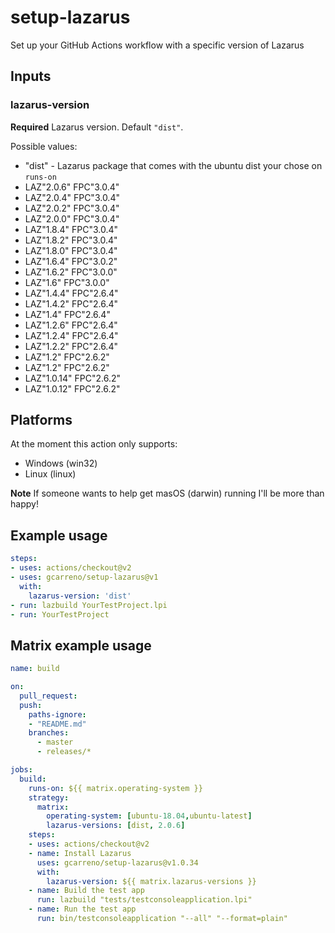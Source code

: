 # setup-lazarus

Set up your GitHub Actions workflow with a specific version of Lazarus

## Inputs

### lazarus-version

**Required** Lazarus version. Default `"dist"`.

Possible values:

* "dist" - Lazarus package that comes with the ubuntu dist your chose on `runs-on`
* LAZ"2.0.6" FPC"3.0.4"
* LAZ"2.0.4" FPC"3.0.4"
* LAZ"2.0.2" FPC"3.0.4"
* LAZ"2.0.0" FPC"3.0.4"
* LAZ"1.8.4" FPC"3.0.4"
* LAZ"1.8.2" FPC"3.0.4"
* LAZ"1.8.0" FPC"3.0.4"
* LAZ"1.6.4" FPC"3.0.2"
* LAZ"1.6.2" FPC"3.0.0"
* LAZ"1.6" FPC"3.0.0"
* LAZ"1.4.4" FPC"2.6.4"
* LAZ"1.4.2" FPC"2.6.4"
* LAZ"1.4" FPC"2.6.4"
* LAZ"1.2.6" FPC"2.6.4"
* LAZ"1.2.4" FPC"2.6.4"
* LAZ"1.2.2" FPC"2.6.4"
* LAZ"1.2" FPC"2.6.2"
* LAZ"1.2" FPC"2.6.2"
* LAZ"1.0.14" FPC"2.6.2"
* LAZ"1.0.12" FPC"2.6.2"

## Platforms

At the moment this action only supports:

* Windows (win32)
* Linux (linux)

**Note** If someone wants to help get masOS (darwin) running I'll be more than happy!

## Example usage

```yaml
steps:
- uses: actions/checkout@v2
- uses: gcarreno/setup-lazarus@v1
  with:
    lazarus-version: 'dist'
- run: lazbuild YourTestProject.lpi
- run: YourTestProject
```

## Matrix example usage

```yaml
name: build

on:
  pull_request:
  push:
    paths-ignore:
    - "README.md"
    branches:
      - master
      - releases/*

jobs:
  build:
    runs-on: ${{ matrix.operating-system }}
    strategy:
      matrix:
        operating-system: [ubuntu-18.04,ubuntu-latest]
        lazarus-versions: [dist, 2.0.6]
    steps:
    - uses: actions/checkout@v2
    - name: Install Lazarus
      uses: gcarreno/setup-lazarus@v1.0.34
      with:
        lazarus-version: ${{ matrix.lazarus-versions }}
    - name: Build the test app
      run: lazbuild "tests/testconsoleapplication.lpi"
    - name: Run the test app
      run: bin/testconsoleapplication "--all" "--format=plain"
```
